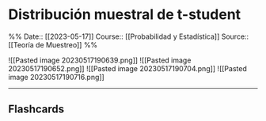# Distribución muestral de t-student

%%
Date:: [[2023-05-17]]
Course:: [[Probabilidad y Estadística]]
Source:: [[Teoría de Muestreo]]
%%


![[Pasted image 20230517190639.png]]
![[Pasted image 20230517190652.png]]
![[Pasted image 20230517190704.png]]
![[Pasted image 20230517190716.png]]


___
## Flashcards